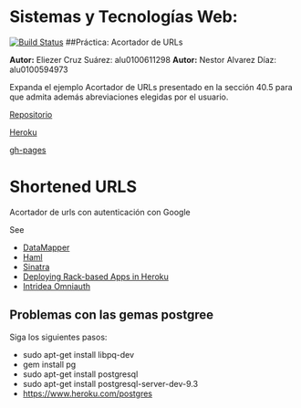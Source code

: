 # Sistemas y Tecnologías Web:
[![Build Status](https://travis-ci.org/SYTW-1/shortened_urls.svg?branch=master)](https://travis-ci.org/SYTW-1/shortened_urls)
##Práctica: Acortador de URLs

**Autor:** Eliezer Cruz Suárez: alu0100611298
**Autor:** Nestor Alvarez Díaz: alu0100594973

Expanda el ejemplo Acortador de URLs presentado en la sección 40.5 para que admita además abreviaciones elegidas por el usuario.

[Repositorio](https://github.com/SYTW-1/shortened_urls.git)

[Heroku](http://shortedstadistic.herokuapp.com/)

[gh-pages](http://sytw-1.github.io/shortened_urls)

# Shortened URLS

Acortador de urls con autenticación con Google


See

* [DataMapper](http://datamapper.org/getting-started.html)
* [Haml](http://haml.info/)
* [Sinatra](http://www.sinatrarb.com/)
* [Deploying Rack-based Apps in Heroku](https://devcenter.heroku.com/articles/rack)
* [Intridea Omniauth](https://github.com/intridea/omniauth)

## Problemas con las gemas postgree

Siga los siguientes pasos:

* sudo apt-get install libpq-dev
* gem install pg
* sudo apt-get install postgresql
* sudo apt-get install postgresql-server-dev-9.3
* https://www.heroku.com/postgres
